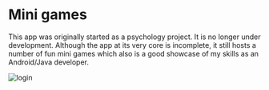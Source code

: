 # Mini games
This app was originally started as a psychology project. It is no longer under development. Although the app at its very core is incomplete, it still hosts a number of fun mini games which also is a good showcase of my skills as an Android/Java developer.

![login](https://imgur.com/yD3ZB1G.png)

